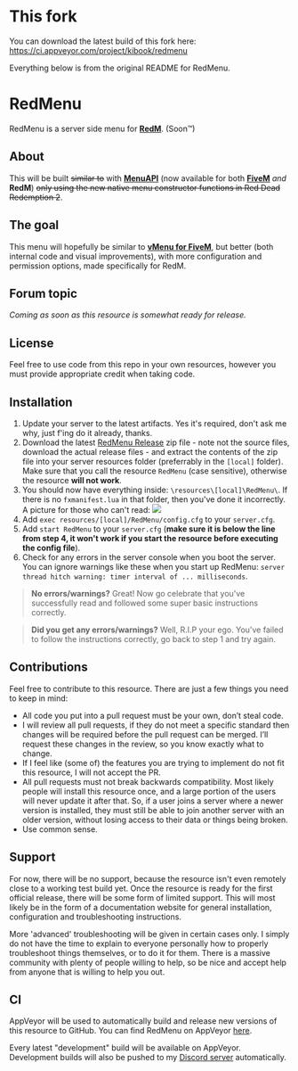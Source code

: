 # This fork

You can download the latest build of this fork here: https://ci.appveyor.com/project/kibook/redmenu

Everything below is from the original README for RedMenu.

# RedMenu
RedMenu is a server side menu for **[RedM](https://redm.gg/)**. (Soon™)


## About
This will be built ~~similar to~~ with **[MenuAPI](https://github.com/TomGrobbe/MenuAPI/)** (now available for both **[FiveM](https://fivem.net/)** _and_ **RedM**) ~~only using the new native menu constructor functions in Red Dead Redemption 2~~.


## The goal
This menu will hopefully be similar to **[vMenu for FiveM](https://github.com/TomGrobbe/vMenu/)**, but better (both internal code and visual improvements), with more configuration and permission options, made specifically for RedM.


## Forum topic
_Coming as soon as this resource is somewhat ready for release._


## License
Feel free to use code from this repo in your own resources, however you must provide appropriate credit when taking code.


## Installation
1. Update your server to the latest artifacts. Yes it's required, don't ask me why, just f'ing do it already, thanks.
2. Download the latest [RedMenu Release](https://github.com/TomGrobbe/RedMenu/releases/latest) zip file - note not the source files, download the actual release files - and extract the contents of the zip file into your server resources folder (preferrably in the `[local]` folder). Make sure that you call the resource `RedMenu` (case sensitive), otherwise the resource **will not work**.
3. You should now have everything inside: `\resources\[local]\RedMenu\`. If there is no `fxmanifest.lua` in that folder, then you've done it incorrectly.
A picture for those who can't read: ![](https://vespura.com/hi/i/2019-12-16_17-07_5b40b_2805.png)
4. Add `exec resources/[local]/RedMenu/config.cfg` to your `server.cfg`.
5. Add `start RedMenu` to your `server.cfg` (**make sure it is below the line from step 4, it won't work if you start the resource before executing the config file**).
6. Check for any errors in the server console when you boot the server. You can ignore warnings like these when you start up RedMenu: `server thread hitch warning: timer interval of ... milliseconds`.


>**No errors/warnings?** Great! Now go celebrate that you've successfully read and followed some super basic instructions correctly.

>**Did you get any errors/warnings?** Well, R.I.P your ego. You've failed to follow the instructions correctly, go back to step 1 and try again.


## Contributions
Feel free to contribute to this resource. There are just a few things you need to keep in mind:
-	All code you put into a pull request must be your own, don’t steal code.
-	I will review all pull requests, if they do not meet a specific standard then changes will be required before the pull request can be merged. I’ll request these changes in the review, so you know exactly what to change.
-	If I feel like (some of) the features you are trying to implement do not fit this resource, I will not accept the PR.
-	All pull requests must not break backwards compatibility. Most likely people will install this resource once, and a large portion of the users will never update it after that. So, if a user joins a server where a newer version is installed, they must still be able to join another server with an older version, without losing access to their data or things being broken.
- Use common sense.


## Support
For now, there will be no support, because the resource isn't even remotely close to a working test build yet. Once the resource is ready for the first official release, there will be some form of limited support.
This will most likely be in the form of a documentation website for general installation, configuration and troubleshooting instructions.

More 'advanced' troubleshooting will be given in certain cases only. I simply do not have the time to explain to everyone personally how to properly troubleshoot things themselves, or to do it for them. There is a massive community with plenty of people willing to help, so be nice and accept help from anyone that is willing to help you out.


## CI
AppVeyor will be used to automatically build and release new versions of this resource to GitHub.
You can find RedMenu on AppVeyor [here](https://ci.appveyor.com/project/TomGrobbe/redmenu).

Every latest "development" build will be available on AppVeyor. Development builds will also be pushed to my [Discord server](https://vespura.com/discord) automatically.
